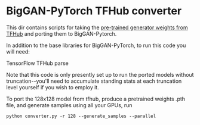 # BigGAN-PyTorch TFHub converter
This dir contains scripts for taking the [pre-trained generator weights from TFHub](https://tfhub.dev/s?q=biggan) and porting them to BigGAN-Pytorch.

In addition to the base libraries for BigGAN-PyTorch, to run this code you will need:

TensorFlow
TFHub
parse

Note that this code is only presently set up to run the ported models without truncation--you'll need to accumulate standing stats at each truncation level yourself if you wish to employ it.

To port the 128x128 model from tfhub, produce a pretrained weights .pth file, and generate samples using all your GPUs, run

`python converter.py -r 128 --generate_samples --parallel`